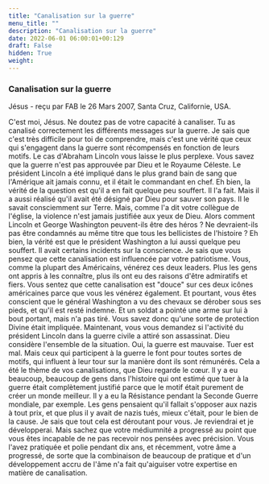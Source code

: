 ```yaml
---
title: "Canalisation sur la guerre"
menu_title: ""
description: "Canalisation sur la guerre"
date: 2022-06-01 06:00:01+00:129
draft: False
hidden: True
weight:
---
```

### Canalisation sur la guerre

Jésus - reçu par FAB le 26 Mars 2007, Santa Cruz, Californie, USA.

C'est moi, Jésus.
Ne doutez pas de votre capacité à canaliser. Tu as canalisé correctement les différents messages sur la guerre. Je sais que c'est très difficile pour toi de comprendre, mais c'est une vérité que ceux qui s'engagent dans la guerre sont récompensés en fonction de leurs motifs.
Le cas d'Abraham Lincoln vous laisse le plus perplexe. Vous savez que la guerre n'est pas approuvée par Dieu et le Royaume Céleste. Le président Lincoln a été impliqué dans le plus grand bain de sang que l'Amérique ait jamais connu, et il était le commandant en chef.
Eh bien, la vérité de la question est qu'il a en fait quelque peu souffert. Il l'a fait. Mais il a aussi réalisé qu'il avait été désigné par Dieu pour sauver son pays. Il le savait consciemment sur Terre.
Mais, comme l'a dit votre collègue de l'église, la violence n'est jamais justifiée aux yeux de Dieu. Alors comment Lincoln et George Washington peuvent-ils être des héros ? Ne devraient-ils pas être condamnés au même titre que tous les bellicistes de l'histoire ?
Eh bien, la vérité est que le président Washington a lui aussi quelque peu souffert. Il avait certains incidents sur la conscience.
Je sais que vous pensez que cette canalisation est influencée par votre patriotisme. Vous, comme la plupart des Américains, vénérez ces deux leaders. Plus les gens ont appris à les connaître, plus ils ont eu des raisons d'être admiratifs et fiers. Vous sentez que cette canalisation est "douce" sur ces deux icônes américaines parce que vous les vénérez également.
Et pourtant, vous êtes conscient que le général Washington a vu des chevaux se dérober sous ses pieds, et qu'il est resté indemne. Et un soldat a pointé une arme sur lui à bout portant, mais n'a pas tiré. Vous savez donc qu'une sorte de protection Divine était impliquée.
Maintenant, vous vous demandez si l'activité du président Lincoln dans la guerre civile a attiré son assassinat.
Dieu considère l'ensemble de la situation. Oui, la guerre est mauvaise. Tuer est mal. Mais ceux qui participent à la guerre le font pour toutes sortes de motifs, qui influent à leur tour sur la manière dont ils sont rémunérés. Cela a été le thème de vos canalisations, que Dieu regarde le cœur.
Il y a eu beaucoup, beaucoup de gens dans l'histoire qui ont estimé que tuer à la guerre était complètement justifié parce que le motif était purement de créer un monde meilleur. Il y a eu la Résistance pendant la Seconde Guerre mondiale, par exemple. Les gens pensaient qu'il fallait s'opposer aux nazis à tout prix, et que plus il y avait de nazis tués, mieux c'était, pour le bien de la cause.
Je sais que tout cela est déroutant pour vous. Je reviendrai et je développerai. Mais sachez que votre médiumnité a progressé au point que vous êtes incapable de ne pas recevoir nos pensées avec précision. Vous l'avez pratiquée et polie pendant dix ans, et récemment, votre âme a progressé, de sorte que la combinaison de beaucoup de pratique et d'un développement accru de l'âme n'a fait qu'aiguiser votre expertise en matière de canalisation.